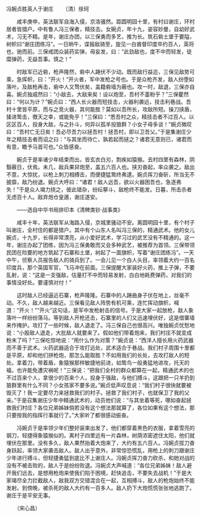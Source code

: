 冯婉贞胜英人于谢庄
　　〔清〕徐珂

　　咸丰庚申，英法联军自海入侵，京洛骚然。距圆明园十里，有村曰谢庄，环村居者皆猎户。中有鲁人冯三保者，精技击。女婉贞，年十九，姿容妙曼，自幼好武术，习无不精。是年，谢庄办团，以三保勇而多艺，推为长。筑石砦土堡于要隘，树帜曰“谢庄团练冯”。一日晌午，谍报敌骑至，旋见一白酋督印度卒约百人，英将也，驰而前。三保戒团众装药实弹，毋妄发，曰：“此劲敌也，度不中而轻发，徒糜弹药，无益吾事。慎之！”

　　时敌军已近砦，枪声隆然，砦中人踡伏不少动。既而敌行益迩，三保见敌势可乘，急挥帜，曰：“开火！”开火者，军中发枪之号也。于是众枪齐发，敌人纷堕如落叶。及敌枪再击，砦中人又骛伏矣，盖籍砦墙为蔽也。攻一时，敌退，三保亦自喜。婉贞独戚然曰：“小敌去，大敌来矣！设以炮至，吾村不齑粉乎？”三保瞿然曰：“何以为计？”婉贞曰：“西人长火器而短技击，火器利袭远，技击利巷战。吾村十里皆平原，而与之竞火器，其何能胜？莫如以吾所长，攻敌所短。操刀挟盾，猱进鸷击，徼天之幸，或能免乎！”三保曰：“悉吾村之众，精技击者不过百人。以区区百人，投身大敌，与之扑斗，何异以孤羊投狼群？小女子毋多谈！”婉贞微叹曰：“吾村亡无日矣！吾必尽吾力以拯吾村！拯吾村，即以卫吾父。”于是集谢庄少年之精技击者而诏之曰：“与其坐而待亡，孰若起而拯之？诸君无意则已，诸君而有意，瞻予马首可也。”众皆感奋。

　　婉贞于是率诸少年结束而出，皆玄衣白刃，剽疾如猿猴。去村四里有森林，阴翳蔽日，伏焉。未几，敌兵果舁炮至，盖五六百人也。挟刃奋起，率众袭之。敌出不意，大惊扰，以枪上刺刀相搏击，而便捷猛鸷终弗逮。婉贞挥刀奋斫，所当无不披靡，敌乃纷退。婉贞大呼曰：“诸君！敌人远吾，欲以火器困吾也，急逐弗失！”于是众人竭力挠之，彼此错杂，纷纭拏斗，敌枪终不能发。日暮，所击杀者无虑百十人。敌弃炮仓皇遁，谢庄遂安。

　　——选自中华书局排印本《清稗类钞·战事类》　　

　　咸丰十年，英法联军从海路入侵，京城里骚动不安。离圆明园十里，有个村子叫谢庄，全村住的都是猎户。其中有个山东人名叫冯三保的，精通武术。他的女儿婉贞，十九岁，长得非常漂亮，从小爱好武术，学习过的武艺没有不精通的。这一年，谢庄办起了团练，因为冯三保勇敢而又会多种武艺，被推荐为首领。三保带领民团在险要的地方筑起了石寨和土堡，树起了一面旗帜，写着“谢庄团练冯”。一天中午，侦察人员报告敌人的骑兵到了。一会儿见一个白人头目，率领着大约一百名印度兵，那个英国军官，飞马冲在前面。三保提醒大家装好火药，推上子弹，不要乱射，说：“这是一支强敌，估量打不中而轻易发射，白白地耗费弹药，对我们的事情没好处。要谨慎对付！”

　　这时敌人已经逼近石寨，枪声隆隆。石寨中的人踡曲身子伏在地上，丝毫不动。不久，敌人越来越近。三保看见敌人阵势有机可乘，连忙挥动旗帜，喊道：“开火！”“开火”这句话，是军中发枪射击的信号。于是大家一起放枪，敌人象落叶一样纷纷落马。等到敌人开枪还击，石寨里的人们又迅速埋伏好，这是借寨墙来作掩护。攻打了一些时候，敌人退走了。冯三保自己也很高兴。唯独婉贞忧愁地说：“小股敌人退走，大批敌人就要来了。假如他们带着炮来，我们村庄不就变成粉末了吗？”三保吃惊地说：“用什么作为对策？”婉贞说：“西洋人擅长用火药武器而不善于武术。火药武器适合于攻打远处，武术适合于巷战。我们村子周围十里都是平原，却和他们拼枪炮，那怎么能取胜？不如用我们的长处，去攻打敌人的短处。拿着刀，带着盾，象猿猴那样敏捷地前进，如鸷鸟一般勇猛地进攻，托天的福，也许能免遭灾祸呢！”三保说：“把我们全村的群众都算在一起，精通武术的也不过百来个人，拿很少的百来个人，投身于强敌，与他们搏斗，这跟把一只羊扔到狼群里有什么不同？小女孩家不要多说。”婉贞低声叹息说：“我们村子很快就要被毁灭了！我一定要尽力来拯救我们的村子。拯救了我们村子，也就保卫了我的父亲。”于是召集谢庄少年中精通武术的，动员他们说：“与其坐着等死，哪如奋起拯救我们村庄？各位兄弟姊妹倘若没有这个想法那就算了，各位如果有这个想法，那只要按我的指挥行事就行了。”大家听了都很感动振奋。

　　冯婉贞于是率领少年们整好装束出发了，他们都穿着黑色的衣服，拿着雪亮的钢刀，轻捷得象猿猴似的。离村子四里远有一片森林，树荫浓密遮住太阳，他们就埋伏在那里。没有多久，敌人果然抬着大炮来了，大约有五六百人。冯婉贞拔刀奋身跃起，率领大家袭击敌人。敌人出乎意外，非常惊恐慌乱，用枪上的刺刀跟谢庄少年进行搏斗，但轻捷勇猛到底比不上谢庄人。冯婉贞挥刀奋力砍杀，和她对战的没有不被击败的，敌人于是纷纷败退。冯婉贞大声喊道：“各位兄弟姊妹！敌人避开我们远去，是想用枪炮来使我们陷于困境，赶快追击，不要失去战机！”于是大家竭尽全力拦截敌人，敌我双方交错混合在一起，互相搏斗，敌人的枪炮始终不能发射。到傍晚，被杀死的敌人大约有一百多人。敌人扔下大炮慌慌张张地逃跑了。谢庄于是平安无事。

　　（宋心昌） 



